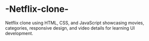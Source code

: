 # -Netflix-clone-
Netflix clone using HTML, CSS, and JavaScript showcasing movies, categories, responsive design, and video details for learning UI development.
